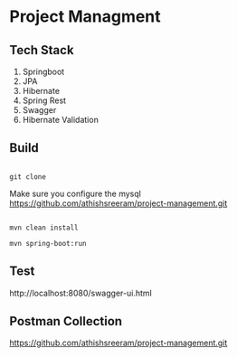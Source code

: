 # Project Managment

## Tech Stack

1. Springboot
2. JPA
3. Hibernate
4. Spring Rest
5. Swagger
6. Hibernate Validation



## Build

```

git clone

```

Make sure you configure the mysql
https://github.com/athishsreeram/project-management.git

```

mvn clean install

mvn spring-boot:run

```

## Test
http://localhost:8080/swagger-ui.html

## Postman Collection
https://github.com/athishsreeram/project-management.git